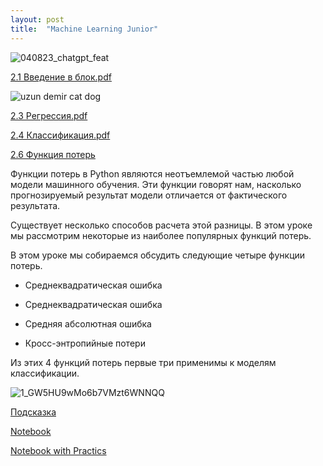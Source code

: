 ```yaml
---
layout: post
title:  "Machine Learning Junior"
---
```


![040823_chatgpt_feat](https://github.com/UzunDemir/uzundemir.github.io/assets/94790150/9edc3941-e5a0-4ee9-a791-0d68b3048b1d)

[2.1 Введение в блок.pdf](https://github.com/UzunDemir/uzundemir.github.io/files/11489884/2.1.pdf)

![uzun demir cat dog](https://github.com/UzunDemir/uzundemir.github.io/assets/94790150/ac57276c-0b8a-4cb0-b80e-ff813105a33d)

[2.3 Регрессия.pdf](https://github.com/UzunDemir/uzundemir.github.io/files/11490041/2.3.pdf)

[2.4 Классификация.pdf](https://github.com/UzunDemir/uzundemir.github.io/files/11490439/2.4.pdf)

[2.6 Функция потерь](https://uzundemir.github.io//loss-function)

Функции потерь в Python являются неотъемлемой частью любой модели машинного обучения. Эти функции говорят нам, насколько прогнозируемый результат модели отличается от фактического результата.

Существует несколько способов расчета этой разницы. В этом уроке мы рассмотрим некоторые из наиболее популярных функций потерь.

В этом уроке мы собираемся обсудить следующие четыре функции потерь.

* Среднеквадратическая ошибка

* Среднеквадратическая ошибка

* Средняя абсолютная ошибка

* Кросс-энтропийные потери

Из этих 4 функций потерь первые три применимы к моделям классификации.

![1_GW5HU9wMo6b7VMzt6WNNQQ](https://github.com/UzunDemir/uzundemir.github.io/assets/94790150/5d10165e-a9e3-49b1-8642-98e1f852535b)

[Подсказка](https://scikit-learn.org/stable/modules/generated/sklearn.metrics.mean_squared_error.html)

[Notebook](https://github.com/UzunDemir/uzundemir.github.io/blob/master/other_files/2.6%20%D0%A4%D1%83%D0%BD%D0%BA%D1%86%D0%B8%D1%8F%20%D0%BF%D0%BE%D1%82%D0%B5%D1%80%D1%8C.ipynb)

[Notebook with Practics](https://github.com/UzunDemir/uzundemir.github.io/blob/master/other_files/2.6%20%D0%9F%D1%80%D0%B0%D0%BA%D1%82%D0%B8%D0%BA%D0%B0.ipynb)
